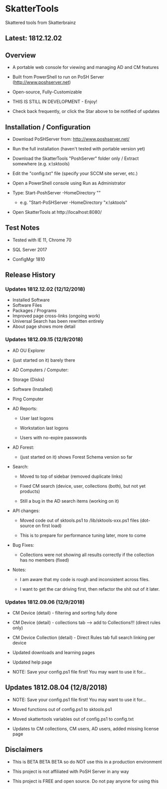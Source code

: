 # SkatterTools
Skattered tools from Skatterbrainz



## Latest: 1812.12.02


## Overview


* A portable web console for viewing and managing AD and CM features
* Built from PowerShell to run on PoSH Server (http://www.poshserver.net)
* Open-source, Fully-Customizable
* THIS IS STILL IN DEVELOPMENT - Enjoy!
  
* Check back frequently, or click the Star above to be notified of updates

## Installation / Configuration



* Download PoSHServer from: http://www.poshserver.net/ 

* Run the full installation (haven't tested with portable version yet)

* Download the SkatterTools "PoshServer" folder only / Extract somewhere
 (e.g. x:\sktools)
* Edit the "config.txt" file (specify your SCCM site server, etc.)
* Open a PowerShell console using Run as Administrator

* Type: Start-PoshServer -HomeDirectory "<path to skattertools>"

  * e.g. "Start-PoSHServer -HomeDirectory "x:\sktools"
* Open SkatterTools at http://localhost:8080/


## Test Notes



* Tested with IE 11, Chrome 70

* SQL Server 2017

* ConfigMgr 1810




## Release History

### Updates 1812.12.02 (12/12/2018)

* Installed Software
* Software Files
* Packages / Programs
* Improved page cross-links (ongoing work)
* Universal Search has been rewritten entirely
* About page shows more detail




### Updates 1812.09.15 (12/9/2018)



* AD OU Explorer
  
* (just started on it) barely there

* AD Computers / Computer:
	
* Storage (Disks)
	
* Software (Installed)
	
* Ping Computer

* AD Reports:
	
  * User last logons
	
  * Workstation last logons
	
  * Users with no-expire passwords

* AD Forest:
	
  * (just started on it) shows Forest Schema version so far

* Search:
  
  * Moved to top of sidebar (removed duplicate links)
  
  * Fixed CM search (device, user, collections (both), but not yet products)
  
  * Still a bug in the AD search items (working on it)

* API changes:
  
  * Moved code out of sktools.ps1 to /lib/sktools-xxx.ps1 files (dot-source on first load)
  
  * This is to prepare for performance tuning later, more to come

* Bug Fixes:
  
  * Collections were not showing all results correctly if the collection has no members (fixed)

* Notes:
  
  * I am aware that my code is rough and inconsistent across files.
  
  * I want to get the car driving first, then refactor the shit out of it later.
  


### Updates 1812.09.06 (12/9/2018)



* CM Device (detail) - filtering and sorting fully done

* CM Device (detail) - collections tab --> add to Collections!!! (direct rules only)

* CM Device Collection (detail) - Direct Rules tab full search linking per device

* Updated downloads and learning pages

* Updated help page

* NOTE: Save your config.ps1 file first! You may want to use it for...



## Updates 1812.08.04 (12/8/2018)



* NOTE: Save your config.ps1 file first! You may want to use it for...

* Moved functions out of config.ps1 to sktools.ps1

* Moved skattertools variables out of config.ps1 to config.txt

* Updates to CM collections, CM users, AD users, added missing license page



## Disclaimers



* This is BETA BETA BETA so do NOT use this in a production environment

* This project is not affiliated with PoSH Server in any way

* This project is FREE and open source.  Do not pay anyone for using this
